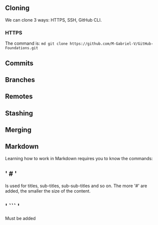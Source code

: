 ## Cloning

We can clone 3 ways: HTTPS, SSH, GitHub CLI.

### HTTPS

The command is:
```md git clone https://github.com/M-Gabriel-V/GitHub-Foundations.git ```

## Commits

## Branches

## Remotes

## Stashing

## Merging

## Markdown

Learning how to work in Markdown requires you to know the commands:

## ' # ' 
Is used for titles, sub-titles, sub-sub-titles and so on. The more '#' are added, the smaller the size of the content.

## ' ``` '
Must be added 